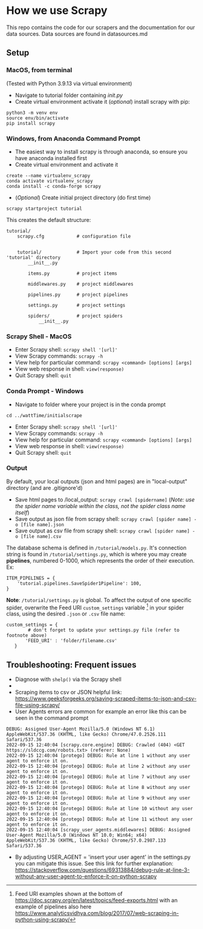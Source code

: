 # How we use Scrapy

This repo contains the code for our scrapers and the documentation for our data sources. Data sources are found in datasources.md

## Setup

### MacOS, from terminal

(Tested with Python 3.9.13 via virtual environment) 
- Navigate to tutorial folder containing _init.py_
- Create virtual environment
    activate it
    (_optional_) install scrapy with pip:
```
python3 -m venv env
source env/bin/activate
pip install scrapy
```
### Windows, from Anaconda Command Prompt
- The easiest way to install scrapy is through anaconda, so ensure you have anaconda installed first
- Create virtual environment and activate it

```
create --name virtualenv_scrapy
conda activate virtualenv_scrapy
conda install -c conda-forge scrapy
```

- (_Optional_) Create initial project directory (do first time)
```
scrapy startproject tutorial
```

This creates the default structure:

```
tutorial/
    scrapy.cfg            # configuration file


    tutorial/             # Import your code from this second 'tutorial' directory
        __init__.py

        items.py          # project items

        middlewares.py    # project middlewares

        pipelines.py      # project pipelines

        settings.py       # project settings

        spiders/          # project spiders
            __init__.py
```

### Scrapy Shell - MacOS

- Enter Scrapy shell: `scrapy shell '[url]'`
- View Scrapy commands: `scrapy -h`
- View help for particular command: `scrapy <command> [options] [args]`
- View web response in shell: `view(response)`
- Quit Scrapy shell: `quit`

### Conda Prompt - Windows

- Navigate to folder where your project is in the conda prompt
```
cd ../wattTime/initialscrape
```
- Enter Scrapy shell: `scrapy shell '[url]'`
- View Scrapy commands: `scrapy -h`
- View help for particular command: `scrapy <command> [options] [args]`
- View web response in shell: `view(response)`
- Quit Scrapy shell: `quit`

### Output
By default, your local outputs (json and html pages) are in "local-output" directory (and are .gitignore'd)

- Save html pages to /local_output: `scrapy crawl [spidername]` 
    (_Note: use the spider name variable within the class, not the spider class name itself_)
- Save output as json file from scrapy shell: `scrapy crawl [spider name] -o [file name].json`
- Save output as csv file from scrapy shell: `scrapy crawl [spider name] -o [file name].csv`

The database schema is defined in `/tutorial/models.py`. It's connection string is found in `/tutorial/settings.py`, which is where you may create **pipelines**, numbered 0-1000, which represents the order of their execution. Ex:
```
ITEM_PIPELINES = {
    'tutorial.pipelines.SaveSpider1Pipeline': 100,
}
```

**Note**: `/tutorial/settings.py` is global. To affect the output of one specific spider, overwrite the Feed URI `custom_settings` variable [^FeedURI] in your spider class, using the desired `.json` or `.csv` file name:
```
custom_settings = {
        # don't forget to update your settings.py file (refer to footnote above)
       'FEED_URI' : 'folder/filename.csv'
   }
```




## Troubleshooting: Frequent issues

- Diagnose with `shelp()` via the Scrapy shell
- [^FeedURI]: Feed URI examples shown at the bottom of https://doc.scrapy.org/en/latest/topics/feed-exports.html with an example of pipelines also here https://www.analyticsvidhya.com/blog/2017/07/web-scraping-in-python-using-scrapy/
- Scraping items to csv or JSON helpful link: https://www.geeksforgeeks.org/saving-scraped-items-to-json-and-csv-file-using-scrapy/
- User Agents errors are common for example an error like this can be seen in the command prompt
```
DEBUG: Assigned User-Agent Mozilla/5.0 (Windows NT 6.1) AppleWebKit/537.36 (KHTML, like Gecko) Chrome/47.0.2526.111 Safari/537.36
2022-09-15 12:40:04 [scrapy.core.engine] DEBUG: Crawled (404) <GET https://sldccg.com/robots.txt> (referer: None)
2022-09-15 12:40:04 [protego] DEBUG: Rule at line 1 without any user agent to enforce it on.
2022-09-15 12:40:04 [protego] DEBUG: Rule at line 2 without any user agent to enforce it on.
2022-09-15 12:40:04 [protego] DEBUG: Rule at line 7 without any user agent to enforce it on.
2022-09-15 12:40:04 [protego] DEBUG: Rule at line 8 without any user agent to enforce it on.
2022-09-15 12:40:04 [protego] DEBUG: Rule at line 9 without any user agent to enforce it on.
2022-09-15 12:40:04 [protego] DEBUG: Rule at line 10 without any user agent to enforce it on.
2022-09-15 12:40:04 [protego] DEBUG: Rule at line 11 without any user agent to enforce it on.
2022-09-15 12:40:04 [scrapy_user_agents.middlewares] DEBUG: Assigned User-Agent Mozilla/5.0 (Windows NT 10.0; Win64; x64) AppleWebKit/537.36 (KHTML, like Gecko) Chrome/57.0.2987.133 Safari/537.36
```
- By adjusting USER_AGENT = 'insert your user agent' in the settings.py you can mitigate this issue. See this link for further explanation: https://stackoverflow.com/questions/69313884/debug-rule-at-line-3-without-any-user-agent-to-enforce-it-on-python-scrapy
